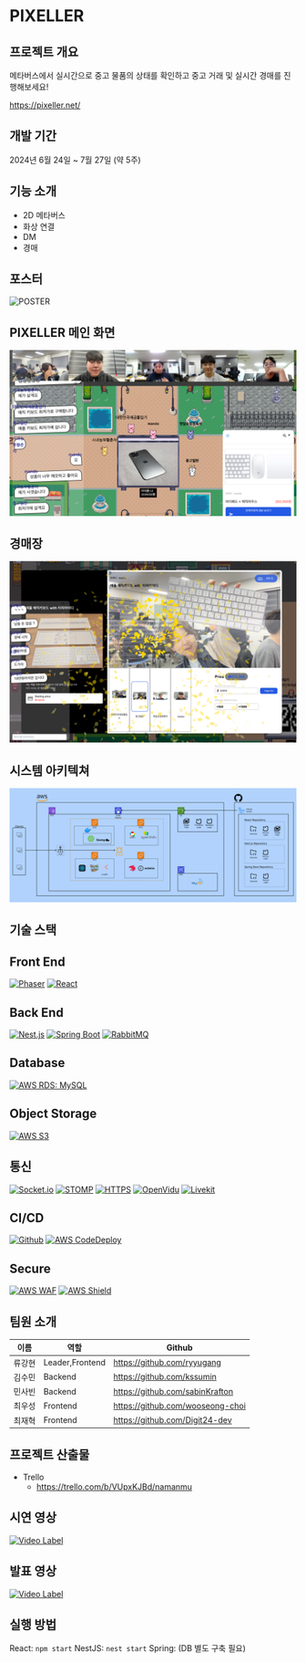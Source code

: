 # PIXELLER

## 프로젝트 개요
메타버스에서 실시간으로 중고 물품의 상태를 확인하고 중고 거래 및 실시간 경매를 진행해보세요!

https://pixeller.net/

## 개발 기간
2024년 6월 24일 ~ 7월 27일 (약 5주)

## 기능 소개

- 2D 메타버스
- 화상 연결
- DM
- 경매

## 포스터

<img src="./img/POSTER.png" alt="POSTER">

## PIXELLER 메인 화면

<img src="./img/픽셀러 UI.png">

## 경매장

<img src="./img/경매장 사진.png">

## 시스템 아키텍쳐

<img src="./img/Mixed Architecture.png">

## 기술 스택
## Front End

[![Phaser](https://img.shields.io/badge/Phaser-3.55.2-FAA61A?style=flat&logo=phaser)](https://phaser.io/)
[![React](https://img.shields.io/badge/React-17.0.2-61DAFB?style=flat&logo=react)](https://reactjs.org/)

## Back End

[![Nest.js](https://img.shields.io/badge/Nest.js-7.6.15-E0234E?style=flat&logo=nestjs)](https://nestjs.com/)
[![Spring Boot](https://img.shields.io/badge/Spring%20Boot-2.5.4-6DB33F?style=flat&logo=springboot)](https://spring.io/projects/spring-boot)
[![RabbitMQ](https://img.shields.io/badge/RabbitMQ-3.8.16-FF6600?style=flat&logo=rabbitmq)](https://www.rabbitmq.com/)

## Database

[![AWS RDS: MySQL](https://img.shields.io/badge/AWS%20RDS-MySQL-527FFF?style=flat&logo=amazonaws)](https://aws.amazon.com/rds/)

## Object Storage

[![AWS S3](https://img.shields.io/badge/AWS%20S3-569A31?style=flat&logo=amazonaws)](https://aws.amazon.com/s3/)

## 통신

[![Socket.io](https://img.shields.io/badge/Socket.io-4.1.2-010101?style=flat&logo=socket.io)](https://socket.io/)
[![STOMP](https://img.shields.io/badge/STOMP-1.2-010101?style=flat&logo=stomp)](https://stomp.github.io/stomp-specification-1.2.html)
[![HTTPS](https://img.shields.io/badge/HTTPS-2.0-0058B0?style=flat&logo=https)](https://developer.mozilla.org/ko/docs/Web/HTTP/HTTPS)
[![OpenVidu](https://img.shields.io/badge/OpenVidu-2.17.0-3A3A3A?style=flat&logo=openvidu)](https://openvidu.io/)
[![Livekit](https://img.shields.io/badge/Livekit-1.2-8D8D8D?style=flat&logo=livekit)](https://docs.livekit.io/)

## CI/CD

[![Github](https://img.shields.io/badge/Github-Actions-181717?style=flat&logo=github)](https://github.com/features/actions)
[![AWS CodeDeploy](https://img.shields.io/badge/AWS%20CodeDeploy-527FFF?style=flat&logo=amazonaws)](https://aws.amazon.com/codedeploy/)

## Secure

[![AWS WAF](https://img.shields.io/badge/AWS%20WAF-527FFF?style=flat&logo=amazonaws)](https://aws.amazon.com/waf/)
[![AWS Shield](https://img.shields.io/badge/AWS%20Shield-527FFF?style=flat&logo=amazonaws)](https://aws.amazon.com/shield/)


## 팀원 소개

|이름   |역할               |Github                             |
|-------|------------------|-----------------------------------|
|류강현 |Leader,Frontend    |https://github.com/ryyugang        |
|김수민 |Backend            |https://github.com/kssumin         |
|민사빈 |Backend            |https://github.com/sabinKrafton    |
|최우성 |Frontend           |https://github.com/wooseong-choi   |
|최재혁 |Frontend           |https://github.com/Digit24-dev     |

## 프로젝트 산출물

- Trello
    - https://trello.com/b/VUpxKJBd/namanmu

## 시연 영상
[![Video Label](http://img.youtube.com/vi/awCNAZ6LixU/0.jpg)](https://youtu.be/awCNAZ6LixU)

## 발표 영상
[![Video Label](http://img.youtube.com/vi/dDUJH7vD5eM/0.jpg)](https://youtu.be/dDUJH7vD5eM)

## 실행 방법

React: `npm start`
NestJS: `nest start`
Spring:
(DB 별도 구축 필요)
